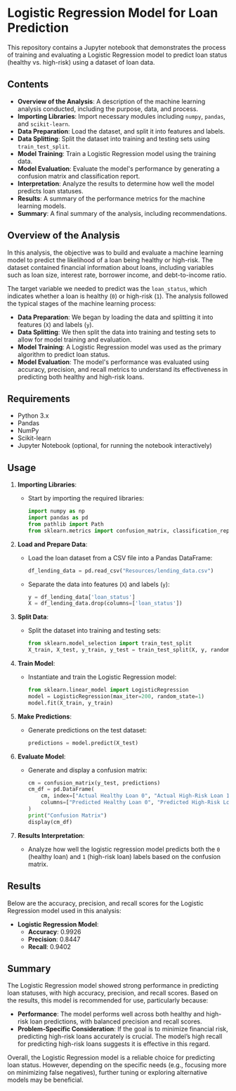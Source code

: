 # Logistic Regression Model for Loan Prediction

This repository contains a Jupyter notebook that demonstrates the process of training and evaluating a Logistic Regression model to predict loan status (healthy vs. high-risk) using a dataset of loan data.

## Contents

- **Overview of the Analysis**: A description of the machine learning analysis conducted, including the purpose, data, and process.
- **Importing Libraries**: Import necessary modules including `numpy`, `pandas`, and `scikit-learn`.
- **Data Preparation**: Load the dataset, and split it into features and labels.
- **Data Splitting**: Split the dataset into training and testing sets using `train_test_split`.
- **Model Training**: Train a Logistic Regression model using the training data.
- **Model Evaluation**: Evaluate the model's performance by generating a confusion matrix and classification report.
- **Interpretation**: Analyze the results to determine how well the model predicts loan statuses.
- **Results**: A summary of the performance metrics for the machine learning models.
- **Summary**: A final summary of the analysis, including recommendations.

## Overview of the Analysis

In this analysis, the objective was to build and evaluate a machine learning model to predict the likelihood of a loan being healthy or high-risk. The dataset contained financial information about loans, including variables such as loan size, interest rate, borrower income, and debt-to-income ratio.

The target variable we needed to predict was the `loan_status`, which indicates whether a loan is healthy (`0`) or high-risk (`1`). The analysis followed the typical stages of the machine learning process:

- **Data Preparation**: We began by loading the data and splitting it into features (`X`) and labels (`y`).
- **Data Splitting**: We then split the data into training and testing sets to allow for model training and evaluation.
- **Model Training**: A Logistic Regression model was used as the primary algorithm to predict loan status.
- **Model Evaluation**: The model's performance was evaluated using accuracy, precision, and recall metrics to understand its effectiveness in predicting both healthy and high-risk loans.

## Requirements

- Python 3.x
- Pandas
- NumPy
- Scikit-learn
- Jupyter Notebook (optional, for running the notebook interactively)

## Usage

1. **Importing Libraries**:
    - Start by importing the required libraries:
      ```python
      import numpy as np
      import pandas as pd
      from pathlib import Path
      from sklearn.metrics import confusion_matrix, classification_report
      ```

2. **Load and Prepare Data**:
    - Load the loan dataset from a CSV file into a Pandas DataFrame:
      ```python
      df_lending_data = pd.read_csv("Resources/lending_data.csv")
      ```

    - Separate the data into features (`X`) and labels (`y`):
      ```python
      y = df_lending_data['loan_status']
      X = df_lending_data.drop(columns=['loan_status'])
      ```

3. **Split Data**:
    - Split the dataset into training and testing sets:
      ```python
      from sklearn.model_selection import train_test_split
      X_train, X_test, y_train, y_test = train_test_split(X, y, random_state=1)
      ```

4. **Train Model**:
    - Instantiate and train the Logistic Regression model:
      ```python
      from sklearn.linear_model import LogisticRegression
      model = LogisticRegression(max_iter=200, random_state=1)
      model.fit(X_train, y_train)
      ```

5. **Make Predictions**:
    - Generate predictions on the test dataset:
      ```python
      predictions = model.predict(X_test)
      ```

6. **Evaluate Model**:
    - Generate and display a confusion matrix:
      ```python
      cm = confusion_matrix(y_test, predictions)
      cm_df = pd.DataFrame(
          cm, index=["Actual Healthy Loan 0", "Actual High-Risk Loan 1"], 
          columns=["Predicted Healthy Loan 0", "Predicted High-Risk Loan 1"]
      )
      print("Confusion Matrix")
      display(cm_df)
      ```

7. **Results Interpretation**:
    - Analyze how well the logistic regression model predicts both the `0` (healthy loan) and `1` (high-risk loan) labels based on the confusion matrix.

## Results

Below are the accuracy, precision, and recall scores for the Logistic Regression model used in this analysis:

- **Logistic Regression Model**:
  - **Accuracy**: 0.9926
  - **Precision**: 0.8447
  - **Recall**: 0.9402

  

## Summary

The Logistic Regression model showed strong performance in predicting loan statuses, with high accuracy, precision, and recall scores. Based on the results, this model is recommended for use, particularly because:

- **Performance**: The model performs well across both healthy and high-risk loan predictions, with balanced precision and recall scores.
- **Problem-Specific Consideration**: If the goal is to minimize financial risk, predicting high-risk loans accurately is crucial. The model’s high recall for predicting high-risk loans suggests it is effective in this regard.

Overall, the Logistic Regression model is a reliable choice for predicting loan status. However, depending on the specific needs (e.g., focusing more on minimizing false negatives), further tuning or exploring alternative models may be beneficial.
